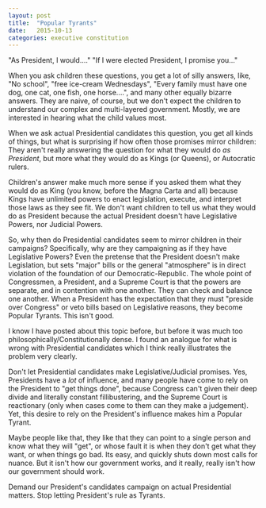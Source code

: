 ```yaml
---
layout: post
title:  "Popular Tyrants"
date:   2015-10-13
categories: executive constitution
---
```


"As President, I would...."
"If I were elected President, I promise you..."

When you ask children these questions, you get a lot of silly answers, like, "No school", "free ice-cream Wednesdays", "Every family must have one dog, one cat, one fish, one horse....", and many other equally bizarre answers. They are naive, of course, but we don't expect the children to understand our complex and multi-layered government. Mostly, we are interested in hearing what the child values most.

When we ask actual Presidential candidates this question, you get all kinds of things, but what is surprising if how often those promises mirror children: They aren't really answering the question for what they would do *as President*, but more what they would do as Kings (or Queens), or Autocratic rulers.

Children's answer make much more sense if you asked them what they would do as King (you know, before the Magna Carta and all) because Kings have unlimited powers to enact legislation, execute, and interpret those laws as they see fit. We don't want children to tell us what they would do as President because the actual President doesn't have Legislative Powers, nor Judicial Powers.

So, why then do Presidential candidates seem to mirror children in their campaigns? Specifically, why are they campaigning as if they have Legislative Powers? Even the pretense that the President doesn't make Legislation, but sets "major" bills or the general "atmosphere" is in direct violation of the foundation of our Democratic-Republic. The whole point of Congressmen, a President, and a Supreme Court is that the powers are separate, and in contention with one another. They can check and balance one another. When a President has the expectation that they must "preside over Congress" or veto bills based on Legislative reasons, they become Popular Tyrants. This isn't good.

I know I have posted about this topic before, but before it was much too philosophically/Constitutionally dense. I found an analogue for what is wrong with Presidential candidates which I think really illustrates the problem very clearly.

Don't let Presidential candidates make Legislative/Judicial promises. Yes, Presidents have a *lot* of influence, and many people have come to rely on the President to "get things done", because Congress can't given their deep divide and literally constant fillibustering, and the Supreme Court is reactionary (only when cases come to them can they make a judgement). Yet, this desire to rely on the President's influence makes him a Popular Tyrant.

Maybe people like that, they like that they can point to a single person and know what they will "get", or whose fault it is when they don't get what they want, or when things go bad. Its easy, and quickly shuts down most calls for nuance. But it isn't how our government works, and it really, really isn't how our government should work.

Demand our President's candidates campaign on actual Presidential matters. Stop letting President's rule as Tyrants.